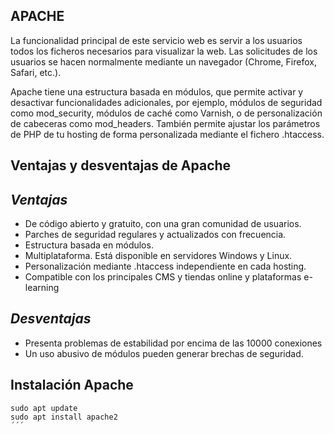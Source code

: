 ## APACHE

La funcionalidad principal de este servicio web es servir a los usuarios todos los ficheros necesarios para visualizar la web. Las solicitudes de los usuarios se hacen normalmente mediante un navegador (Chrome, Firefox, Safari, etc.).

Apache tiene una estructura basada en módulos, que permite activar y desactivar funcionalidades adicionales, por ejemplo, módulos de seguridad como mod_security, módulos de caché como Varnish, o de personalización de cabeceras como mod_headers. También permite ajustar los parámetros de PHP de tu hosting de forma personalizada mediante el fichero .htaccess.

## Ventajas y desventajas de Apache
## _Ventajas_
- De código abierto y gratuito, con una gran comunidad de usuarios.
- Parches de seguridad regulares y actualizados con frecuencia.
- Estructura basada en módulos.
- Multiplataforma. Está disponible en servidores Windows y Linux.
- Personalización mediante .htaccess independiente en cada hosting.
- Compatible con los principales CMS y tiendas online y plataformas e-learning

## _Desventajas_
- Presenta problemas de estabilidad por encima de las 10000 conexiones
- Un uso abusivo de módulos pueden generar brechas de seguridad.

## Instalación Apache

```
sudo apt update
sudo apt install apache2
´´´
